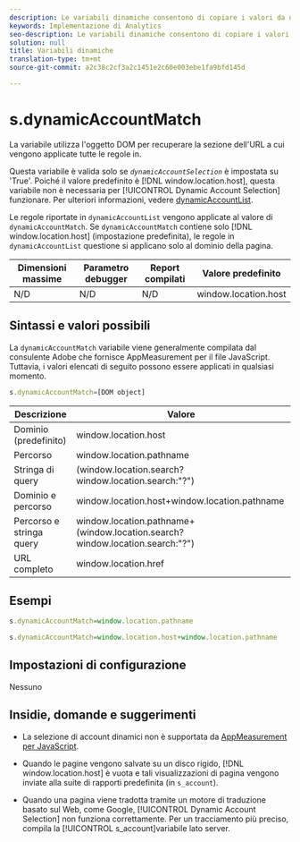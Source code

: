 ```yaml
---
description: Le variabili dinamiche consentono di copiare i valori da una variabile all’altra senza digitare più volte i valori completi nelle richieste di immagini sul sito.
keywords: Implementazione di Analytics
seo-description: Le variabili dinamiche consentono di copiare i valori da una variabile all’altra senza digitare più volte i valori completi nelle richieste di immagini sul sito.
solution: null
title: Variabili dinamiche
translation-type: tm+mt
source-git-commit: a2c38c2cf3a2c1451e2c60e003ebe1fa9bfd145d

---
```



# s.dynamicAccountMatch

La variabile utilizza l'oggetto DOM per recuperare la sezione dell'URL a cui vengono applicate tutte le regole in.

Questa variabile è valida solo se *`dynamicAccountSelection`* è impostata su 'True'. Poiché il valore predefinito è [!DNL window.location.host], questa variabile non è necessaria per [!UICONTROL Dynamic Account Selection] funzionare. Per ulteriori informazioni, vedere [dynamicAccountList](https://docs.adobe.com/content/help/en/analytics/implementation/javascript-implementation/appmeasurement-js/appmeasure-mjs.html).

Le regole riportate in `dynamicAccountList` vengono applicate al valore di `dynamicAccountMatch`. Se `dynamicAccountMatch` contiene solo [!DNL window.location.host] (impostazione predefinita), le regole in `dynamicAccountList` questione si applicano solo al dominio della pagina.

| Dimensioni massime | Parametro debugger | Report compilati | Valore predefinito |
|---|---|---|---|
| N/D | N/D | N/D | window.location.host |

## Sintassi e valori possibili

La `dynamicAccountMatch` variabile viene generalmente compilata dal consulente Adobe che fornisce AppMeasurement per il file JavaScript. Tuttavia, i valori elencati di seguito possono essere applicati in qualsiasi momento.

```js
s.dynamicAccountMatch=[DOM object]
```

| Descrizione | Valore |
|---|---|
| Dominio (predefinito) | window.location.host |
| Percorso | window.location.pathname |
| Stringa di query | (window.location.search?window.location.search:"?") |
| Dominio e percorso | window.location.host+window.location.pathname |
| Percorso e stringa query | window.location.pathname+(window.location.search?window.location.search:"?") |
| URL completo | window.location.href |

## Esempi

```js
s.dynamicAccountMatch=window.location.pathname
```

```js
s.dynamicAccountMatch=window.location.host+window.location.pathname
```

## Impostazioni di configurazione

Nessuno

## Insidie, domande e suggerimenti

* La selezione di account dinamici non è supportata da [AppMeasurement per JavaScript](https://docs.adobe.com/content/help/en/analytics/implementation/javascript-implementation/appmeasurement-js/appmeasure-mjs.html).

* Quando le pagine vengono salvate su un disco rigido, [!DNL window.location.host] è vuota e tali visualizzazioni di pagina vengono inviate alla suite di rapporti predefinita (in `s_account`).

* Quando una pagina viene tradotta tramite un motore di traduzione basato sul Web, come Google, [!UICONTROL Dynamic Account Selection] non funziona correttamente. Per un tracciamento più preciso, compila la [!UICONTROL s_account]variabile lato server.
